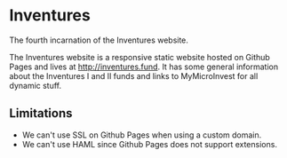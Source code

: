 # Inventures

The fourth incarnation of the Inventures website.

The Inventures website is a responsive static website hosted on Github Pages and lives at http://inventures.fund. It has some general information about the Inventures I and II funds and links to MyMicroInvest for all dynamic stuff.

## Limitations

- We can't use SSL on Github Pages when using a custom domain.
- We can't use HAML since Github Pages does not support extensions.
